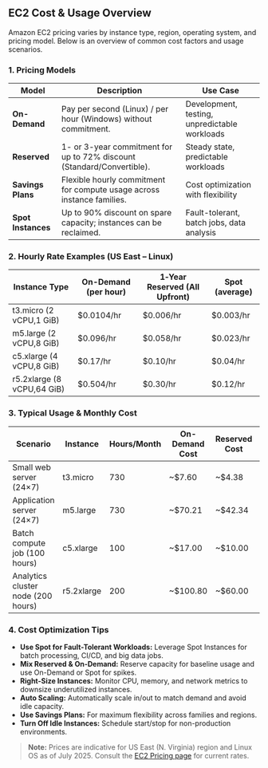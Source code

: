 ## EC2 Cost & Usage Overview

Amazon EC2 pricing varies by instance type, region, operating system, and pricing model. Below is an overview of common cost factors and usage scenarios.

### 1. Pricing Models

| Model              | Description                                                            | Use Case                                      |
| ------------------ | ---------------------------------------------------------------------- | --------------------------------------------- |
| **On-Demand**      | Pay per second (Linux) / per hour (Windows) without commitment.        | Development, testing, unpredictable workloads |
| **Reserved**       | 1- or 3-year commitment for up to 72% discount (Standard/Convertible). | Steady state, predictable workloads           |
| **Savings Plans**  | Flexible hourly commitment for compute usage across instance families. | Cost optimization with flexibility            |
| **Spot Instances** | Up to 90% discount on spare capacity; instances can be reclaimed.      | Fault-tolerant, batch jobs, data analysis     |

### 2. Hourly Rate Examples (US East – Linux)

| Instance Type              | On-Demand (per hour) | 1‑Year Reserved (All Upfront) | Spot (average) |
| -------------------------- | -------------------- | ----------------------------- | -------------- |
| t3.micro (2 vCPU,1 GiB)    | \$0.0104/hr          | \$0.006/hr                    | \$0.003/hr     |
| m5.large (2 vCPU,8 GiB)    | \$0.096/hr           | \$0.058/hr                    | \$0.023/hr     |
| c5.xlarge (4 vCPU,8 GiB)   | \$0.17/hr            | \$0.10/hr                     | \$0.04/hr      |
| r5.2xlarge (8 vCPU,64 GiB) | \$0.504/hr           | \$0.30/hr                     | \$0.12/hr      |

### 3. Typical Usage & Monthly Cost

| Scenario                           | Instance   | Hours/Month | On-Demand Cost | Reserved Cost | Spot Cost |
| ---------------------------------- | ---------- | ----------- | -------------- | ------------- | --------- |
| Small web server (24×7)            | t3.micro   | 730         | \~\$7.60       | \~\$4.38      | \~\$2.19  |
| Application server (24×7)          | m5.large   | 730         | \~\$70.21      | \~\$42.34     | \~\$16.79 |
| Batch compute job (100 hours)      | c5.xlarge  | 100         | \~\$17.00      | \~\$10.00     | \~\$4.00  |
| Analytics cluster node (200 hours) | r5.2xlarge | 200         | \~\$100.80     | \~\$60.00     | \~\$24.00 |

### 4. Cost Optimization Tips

* **Use Spot for Fault-Tolerant Workloads:** Leverage Spot Instances for batch processing, CI/CD, and big data jobs.
* **Mix Reserved & On-Demand:** Reserve capacity for baseline usage and use On-Demand or Spot for spikes.
* **Right-Size Instances:** Monitor CPU, memory, and network metrics to downsize underutilized instances.
* **Auto Scaling:** Automatically scale in/out to match demand and avoid idle capacity.
* **Use Savings Plans:** For maximum flexibility across families and regions.
* **Turn Off Idle Instances:** Schedule start/stop for non-production environments.

> **Note:** Prices are indicative for US East (N. Virginia) region and Linux OS as of July 2025. Consult the [EC2 Pricing page](https://aws.amazon.com/ec2/pricing/) for current rates.

